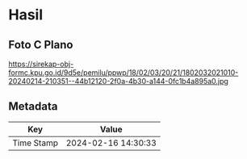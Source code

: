 # Hasil

## Foto C Plano

https://sirekap-obj-formc.kpu.go.id/9d5e/pemilu/ppwp/18/02/03/20/21/1802032021010-20240214-210351--44b12120-2f0a-4b30-a144-0fc1b4a895a0.jpg


## Metadata

| Key        | Value               |
| ---------- | ------------------- |
| Time Stamp | 2024-02-16 14:30:33 |



